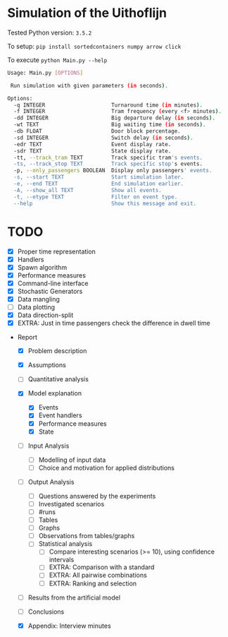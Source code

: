 # Simulation of the Uithoflijn

Tested Python version: `3.5.2`

To setup: `pip install sortedcontainers numpy arrow click`

To execute `python Main.py --help`
 ```bash
 Usage: Main.py [OPTIONS]

  Run simulation with given parameters (in seconds).

 Options:
   -q INTEGER                     Turnaround time (in minutes).
   -f INTEGER                     Tram frequency (every <f> minutes).
   -dd INTEGER                    Big departure delay (in seconds).
   -wt TEXT                       Big waiting time (in seconds).
   -db FLOAT                      Door block percentage.
   -sd INTEGER                    Switch delay (in seconds).
   -edr TEXT                      Event display rate.
   -sdr TEXT                      State display rate.
   -tt, --track_tram TEXT         Track specific tram's events.
   -ts, --track_stop TEXT         Track specific stop's events.
   -p, --only_passengers BOOLEAN  Display only passengers' events.
   -s, --start TEXT               Start simulation later.
   -e, --end TEXT                 End simulation earlier.
   -A, --show_all TEXT            Show all events.
   -t, --etype TEXT               Filter on event type.
   --help                         Show this message and exit.
 ```

# TODO
- [x] Proper time representation
- [x] Handlers
- [x] Spawn algorithm
- [x] Performance measures
- [x] Command-line interface
- [x] Stochastic Generators
- [x] Data mangling
- [ ] Data plotting
- [x] Data direction-split
- [x] EXTRA: Just in time passengers check the difference in dwell time
- Report
  * [x] Problem description
  * [x] Assumptions
  * [ ] Quantitative analysis
  * [x] Model explanation
    - [x] Events
    - [x] Event handlers
    - [x] Performance measures
    - [x] State
  * [ ] Input Analysis
    - [ ] Modelling of input data
    - [ ] Choice and motivation for applied distributions
  * [ ] Output Analysis
    - [ ] Questions answered by the experiments
    - [ ] Investigated scenarios
    - [ ] #runs
    - [ ] Tables
    - [ ] Graphs
    - [ ] Observations from tables/graphs
    - [ ] Statistical analysis
      * [ ] Compare interesting scenarios (>= 10), using confidence intervals
      * [ ] EXTRA: Comparison with a standard
      * [ ] EXTRA: All pairwise combinations
      * [ ] EXTRA: Ranking and selection
  * [ ] Results from the artificial model
  * [ ] Conclusions
  * [x] Appendix: Interview minutes
  
